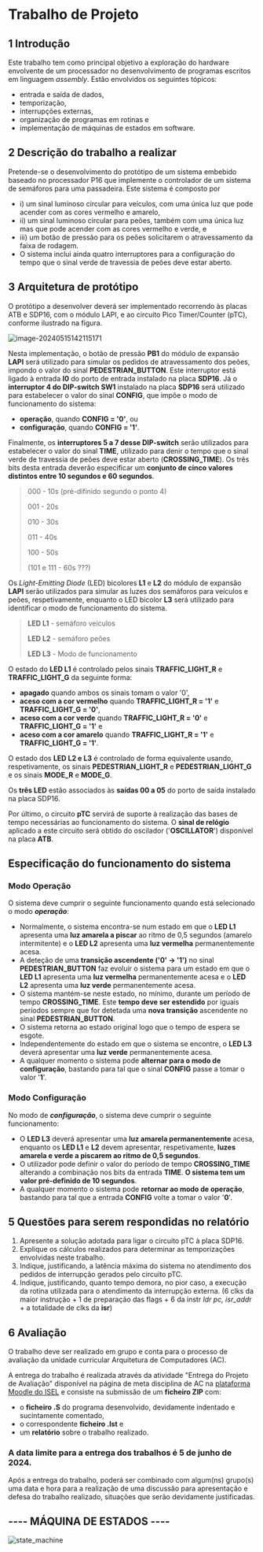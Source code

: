 # Trabalho de Projeto

## 1 Introdução

Este trabalho tem como principal objetivo a exploração do hardware envolvente de um processador no desenvolvimento de programas escritos em linguagem *assembly*. Estão envolvidos os seguintes tópicos: 

- entrada e saída de dados, 
- temporização, 
- interrupções externas, 
- organização de programas em rotinas e 
- implementação de máquinas de estados em software.

## 2 Descrição do trabalho a realizar

Pretende-se o desenvolvimento do protótipo de um sistema embebido baseado no processador P16 que implemente o controlador de um sistema de semáforos para uma passadeira. Este sistema é composto por 

- i) um sinal luminoso circular para veículos, com uma única luz que pode acender com as cores vermelho e amarelo,
-  ii) um sinal luminoso circular para peões, também com uma única luz mas que pode acender com as cores vermelho e verde, e 
- iii) um botão de pressão para os peões solicitarem o atravessamento da faixa de rodagem. 
- O sistema inclui ainda quatro interruptores para a configuração do tempo que o sinal verde de travessia de peões deve estar aberto.

## 3 Arquitetura de protótipo

O protótipo a desenvolver deverá ser implementado recorrendo às placas ATB e SDP16, com o módulo LAPI, e ao circuito Pico Timer/Counter (pTC), conforme ilustrado na figura.

![image-20240515142115171](../../images/image-20240515142115171.png)

Nesta implementação, o botão de pressão **PB1** do módulo de expansão **LAPI** será utilizado para simular os pedidos de atravessamento dos peões, impondo o valor do sinal **PEDESTRIAN_BUTTON**. Este interruptor está ligado à entrada **I0** do porto de entrada instalado na placa **SDP16**. Já o **interruptor 4 do DIP-switch SW1** instalado na placa **SDP16** será utilizado para estabelecer o valor do sinal **CONFIG**, que impõe o modo de funcionamento do sistema: 

- **operação**, quando **CONFIG = '0'**, ou 
- **configuração**, quando **CONFIG = '1'**.

Finalmente, os **interruptores 5 a 7 desse DIP-switch** serão utilizados para estabelecer o valor do sinal **TIME**, utilizado para denir o tempo que o sinal verde de travessia de peões deve estar aberto (**CROSSING_TIME**). Os três bits desta entrada deverão especificar um **conjunto de cinco valores distintos entre 10 segundos e 60 segundos**.

> 000 - 10s (pré-difinido segundo o ponto 4)
>
> 001 - 20s
>
> 010 - 30s
>
> 011 - 40s
>
> 100 - 50s
>
> (101 e 111 - 60s  ???)

Os *Light-Emitting Diode* (LED) bicolores **L1** e **L2** do módulo de expansão **LAPI** serão utilizados para simular as luzes dos semáforos para veículos e peões, respetivamente, enquanto o LED bicolor **L3** será utilizado para identificar o modo de funcionamento do sistema. 

> **LED L1** - semáforo veiculos
>
> **LED L2** - semáforo peões
>
> **LED L3** - Modo de funcionamento

O estado do **LED L1** é controlado pelos sinais **TRAFFIC_LIGHT_R** e **TRAFFIC_LIGHT_G** da seguinte forma: 

- **apagado** quando ambos os sinais tomam o valor '0', 
- **aceso com a cor vermelho** quando **TRAFFIC_LIGHT_R = '1'** e **TRAFFIC_LIGHT_G = '0'**, 
- **aceso com a cor verde** quando **TRAFFIC_LIGHT_R = '0'** e **TRAFFIC_LIGHT_G = '1'** e 
- **aceso com a cor amarelo** quando **TRAFFIC_LIGHT_R = '1'** e **TRAFFIC_LIGHT_G = '1'**. 

O estado dos **LED L2 e L3** é controlado de forma equivalente usando, respetivamente, os sinais **PEDESTRIAN_LIGHT_R** e **PEDESTRIAN_LIGHT_G** e os sinais **MODE_R** e **MODE_G**.

 Os **três LED** estão associados às **saídas 00 a 05** do porto de saída instalado na placa SDP16.

Por último, o circuito **pTC** servirá de suporte à realização das bases de tempo necessárias ao funcionamento do sistema. O **sinal de relógio** aplicado a este circuito será obtido do oscilador ('**OSCILLATOR**') disponível na placa **ATB**.

## Especificação do funcionamento do sistema

### Modo Operação

O sistema deve cumprir o seguinte funcionamento quando está selecionado o modo ***operação***:

- Normalmente, o sistema encontra-se num estado em que o **LED L1** apresenta uma **luz amarela a piscar** ao ritmo de 0,5 segundos (amarelo intermitente) e o **LED L2** apresenta uma **luz vermelha** permanentemente acesa.
- A deteção de uma **transição ascendente ('0' → '1')** no sinal **PEDESTRIAN_BUTTON** faz evoluir o sistema para um estado em que o **LED L1** apresenta uma **luz vermelha** permanentemente acesa e o **LED L2** apresenta uma **luz verde** permanentemente acesa.
- O sistema mantém-se neste estado, no mínimo, durante um período de tempo **CROSSING_TIME**. Este **tempo deve ser estendido** por iguais períodos sempre que for detetada uma **nova transição** ascendente no sinal **PEDESTRIAN_BUTTON**.
- O sistema retorna ao estado original logo que o tempo de espera se esgote.
- Independentemente do estado em que o sistema se encontre, o **LED L3** deverá apresentar uma **luz verde** permanentemente acesa.
- A qualquer momento o sistema pode **alternar para o modo de configuração**, bastando para tal que o sinal **CONFIG** passe a tomar o valor '**1**'.

### Modo Configuração

No modo de ***configuração***, o sistema deve cumprir o seguinte funcionamento:

- O **LED L3** deverá apresentar uma **luz amarela permanentemente** acesa, enquanto os **LED L1** e **L2** devem apresentar, respetivamente, **luzes amarela e verde a piscarem ao ritmo de 0,5 segundos**.
- O utilizador pode definir o valor do período de tempo **CROSSING_TIME** alterando a combinação nos bits da entrada **TIME**. **O sistema tem um valor pré-definido de 10 segundos**.
- A qualquer momento o sistema pode **retornar ao modo de operação**, bastando para tal que a entrada **CONFIG** volte a tomar o valor '**0**'.

## 5 Questões para serem respondidas no relatório

1. Apresente a solução adotada para ligar o circuito pTC à placa SDP16.
2. Explique os cálculos realizados para determinar as temporizações envolvidas neste trabalho.
3. Indique, justificando, a latência máxima do sistema no atendimento dos pedidos de interrupção gerados pelo circuito pTC. 
4. Indique, justificando, quanto tempo demora, no pior caso, a execução da rotina utilizada para o atendimento da interrupção externa. (6 clks da maior instrução + 1 de preparação das flags + 6 da instr *ldr pc, isr_add*r  + a totalidade de clks da **isr**)

## 6 Avaliação

O trabalho deve ser realizado em grupo e conta para o processo de avaliação da unidade curricular Arquitetura de Computadores (AC).

A entrega do trabalho é realizada através da atividade "Entrega do Projeto de Avaliação" disponível na página de meta disciplina de AC na [plataforma Moodle do ISEL](https://moodle.isel.pt/) e consiste na submissão de um **ficheiro ZIP** com:

- o **ficheiro .S** do programa desenvolvido, devidamente indentado e sucintamente comentado, 
- o correspondente **ficheiro .lst** e 
- um **relatório** sobre o trabalho realizado.

### A data limite para a entrega dos trabalhos é **5 de junho de 2024**.

Após a entrega do trabalho, poderá ser combinado com algum(ns) grupo(s) uma data e hora para a realização de uma discussão para apresentação e defesa do trabalho realizado, situações que serão devidamente justificadas.

## ---- MÁQUINA DE ESTADOS ----

![state_machine](../../images/traffic_lights_state_machine.png)